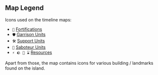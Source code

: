 ## Map Legend

Icons used on the timeline maps: 
- `🏰` [Fortifications](fortifications.md)
- `🛡️` [Garrison Units](garrisons.md)
- `🛠️` [Support Units](support.md)
- `🥷` [Saboteur Units](saboteur.md)
- `⚡ 🪨 🧪 ⌛` [Resources](resources.md)

Apart from those, the map contains icons for various building / landmarks found on the island. 

<!---
keywords: 
aliases: 
-->